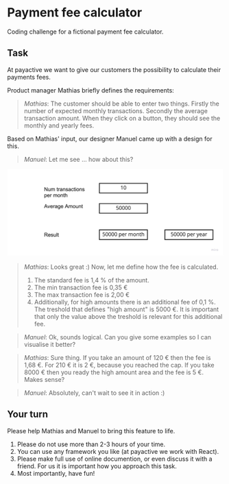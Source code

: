 # Payment fee calculator
Coding challenge for a fictional payment fee calculator. 

## Task

At payactive we want to give our customers the possibility to calculate their payments fees. 

Product manager Mathias briefly defines the requirements: 

> *Mathias*: The customer should be able to enter two things. Firstly the number of expected monthly transactions. Secondly the average transaction amount. When they click on a button, they should see the monthly and yearly fees. 

Based on Mathias' input, our designer Manuel came up with a design for this. 

> *Manuel*: Let me see ... how about this?

![Design](task.jpg)

> *Mathias*: Looks great :) Now, let me define how the fee is calculated. 
> 1) The standard fee is 1,4 % of the amount.
> 2) The min transaction fee is 0,35 €
> 3) The max transaction fee is 2,00 €
> 4) Additionally, for high amounts there is an additional fee of 0,1 %. The treshold that defines "high amount" is 5000 €. It is important that only the value above the treshold is relevant for this additional fee. 

> *Manuel*: Ok, sounds logical. Can you give some examples so I can visualise it better?


> *Mathias*: Sure thing. If you take an amount of 120 € then the fee is 1,68 €. For 210 € it is 2 €, because you reached the cap. If you take 8000 € then you ready the high amount area and the fee is 5 €. Makes sense? 

> *Manuel*: Absolutely, can't wait to see it in action :) 

## Your turn

Please help Mathias and Manuel to bring this feature to life. 

1. Please do not use more than 2-3 hours of your time. 
2. You can use any framework you like (at payactive we work with React). 
3. Please make full use of online documention, or even discuss it with a friend. For us it is important how you approach this task. 
4. Most importantly, have fun!